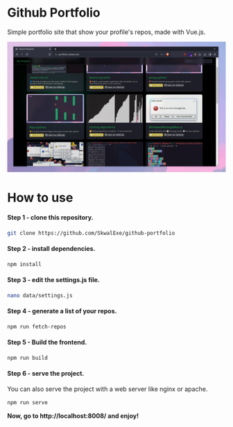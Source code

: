 # Github Portfolio

Simple portfolio site that show your profile's repos, made with Vue.js.

![](assets/preview.png)

# How to use

#### Step 1 - clone this repository.

```bash
git clone https://github.com/SkwalExe/github-portfolio
```

#### Step 2 - install dependencies.

```bash
npm install
```

#### Step 3 - edit the settings.js file.

```bash
nano data/settings.js
```

#### Step 4 - generate a list of your repos.

```bash
npm run fetch-repos
```

#### Step 5 - Build the frontend.

```bash
npm run build
```

#### Step 6 - serve the project.

You can also serve the project with a web server like nginx or apache.

```bash
npm run serve
```

**Now, go to http://localhost:8008/ and enjoy!**
